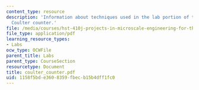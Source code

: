 ```yaml
---
content_type: resource
description: 'Information about techniques used in the lab portion of this class:
  Coulter counter.'
file: /media/courses/hst-410j-projects-in-microscale-engineering-for-the-life-sciences-spring-2007/1158f5bde3608359fbecb15b4dff1fc0_coulter_counter.pdf
file_type: application/pdf
learning_resource_types:
- Labs
ocw_type: OCWFile
parent_title: Labs
parent_type: CourseSection
resourcetype: Document
title: coulter_counter.pdf
uid: 1158f5bd-e360-8359-fbec-b15b4dff1fc0
---
```

